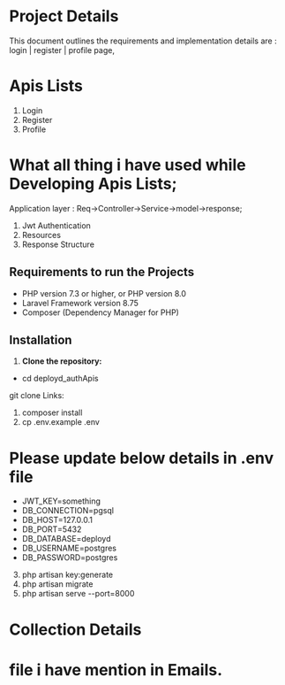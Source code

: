 # Project Details

This document outlines the requirements and implementation details are :
login | register | profile page,

# Apis Lists

1. Login 
2. Register
3. Profile

# What all thing i have used  while Developing Apis Lists;

Application layer  :  Req->Controller->Service->model->response;

1. Jwt Authentication
2. Resources
3. Response Structure

## Requirements to run the Projects 

- PHP version 7.3 or higher, or PHP version 8.0
- Laravel Framework version 8.75
- Composer (Dependency Manager for PHP)

## Installation

1. **Clone the repository:**
    
- cd deployd_authApis

git clone Links:
1. composer install
2. cp .env.example .env

# Please update below details in .env file
- JWT_KEY=something
- DB_CONNECTION=pgsql
- DB_HOST=127.0.0.1
- DB_PORT=5432
- DB_DATABASE=deployd
- DB_USERNAME=postgres
- DB_PASSWORD=postgres

3. php artisan key:generate
4. php artisan migrate
5. php artisan serve --port=8000

# Collection Details 
# file i have mention in Emails.














